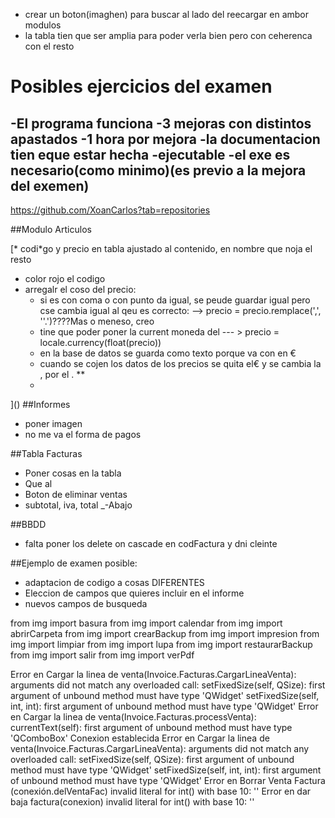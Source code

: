 
- crear un boton(imaghen) para buscar al lado del reecargar en ambor modulos
- la tabla tien  que ser amplia para poder verla bien pero con ceherenca  con el resto


# Posibles ejercicios del examen



-El programa funciona 
-3 mejoras con distintos apastados
-1 hora por mejora
-la documentacion tien eque estar hecha
-ejecutable
-el exe es necesario(como minimo)(es previo a la mejora del exemen)
-

https://github.com/XoanCarlos?tab=repositories

##Modulo Articulos

[* codi*go y precio en tabla ajustado al contenido, en nombre que noja el resto
* color rojo el codigo
* arregalr el coso del precio:
  * si es con coma o con punto da igual, se peude guardar igual pero cse cambia igual al qeu es correcto: --> precio = precio.remplace(',', ''.')????Mas o meneso, creo
  * tine que poder poner la current moneda del --- > precio = locale.currency(float(precio))
  * en la base de datos se guarda como texto porque va con en € 
  * cuando se cojen los datos de los precios se quita el€ y se cambia la , por el .
  ** 
  * 
]()
##Informes

* poner imagen
* no me va el forma de pagos

##Tabla Facturas
* Poner cosas en la tabla
* Que al 
* Boton de eliminar ventas
* subtotal, iva, total _-Abajo

##BBDD
* falta poner los delete on cascade en codFactura y dni cleinte

##Ejemplo de examen posible:
  * adaptacion de codigo a cosas DIFERENTES
  * Eleccion de campos que quieres incluir en el informe
  * nuevos campos de busqueda



from img import basura
from img import calendar
from img import abrirCarpeta
from img import crearBackup
from img import impresion
from img import limpiar
from img import lupa
from img import restaurarBackup
from img import salir
from img import verPdf






Error en Cargar la linea de venta(Invoice.Facturas.CargarLineaVenta):    
arguments did not match any overloaded call:
  setFixedSize(self, QSize): first argument of unbound method must have type 'QWidget'
  setFixedSize(self, int, int): first argument of unbound method must have type 'QWidget'
Error en Cargar la linea de venta(Invoice.Facturas.processVenta):    currentText(self): first argument of unbound method must have type 'QComboBox'
Conexion establecida
Error en Cargar la linea de venta(Invoice.Facturas.CargarLineaVenta):    arguments did not match any overloaded call:
  setFixedSize(self, QSize): first argument of unbound method must have type 'QWidget'
  setFixedSize(self, int, int): first argument of unbound method must have type 'QWidget'
Error en Borrar Venta Factura (conexión.delVentaFac)  invalid literal for int() with base 10: ''
Error en dar baja factura(conexion) invalid literal for int() with base 10: ''